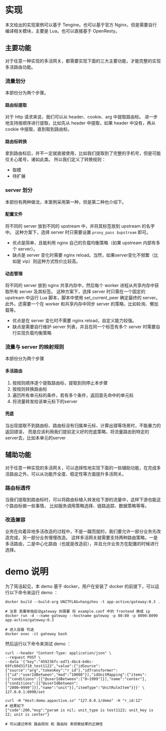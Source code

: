 # 实现
本文给出的实现案例可以基于 Tengine。也可以基于官方 Nginx，但是需要自行编译相关模块，主要是 Lua。也可以直接基于 OpenResty。

## 主要功能
对于任意一种实现的多活网关，都需要实现下面的三大主要功能，才能完整的实现多活路由功能。

### 流量划分
本部份分为两个步骤。

#### 路由标提取
对于 http 请求来说，我们可以从 header、cookie、arg 中提取路由标。
进一步地支持按顺序进行提取，比如先从 header 中提取，如果 header 中没有，再从 cookie 中提取，直到取到路由标。

#### 路由标转换
拿到路由标后，并不一定就直接使用，比如我们提取到了完整的手机号，但是可能仅关心尾号，诸如此类。
所以我们定义了转换规则：

- 取模
- 待扩展

### server 划分
本部份有两种做法，本案例采用第一种，但是第二种也介绍下。

#### 配置文件
将不同的 server 放到不同的 upstream 中，并将其标签放到 upstream 的名字中。
这种方案下，选择 server 时只需要设置 `proxy_pass $upstream` 即可。

- 优点是简单，且能利用 nginx 自己的负载均衡策略（如果 upstream 内部有多个 server）。
- 缺点是 server 变化时需要 nginx reload。当然，如果server变化不频繁（比如是 vip）则这种方式性价比较高。

#### 动态管理
将不同的 server 放到 nginx 共享内存中，然后每个 worker 进程从共享内存中获取所有 server 及其标签。
这种方案下，选择 server 时只需在一个固定的 upstream 中运行 Lua 脚本，脚本中使用 set_current_peer 确定最终的 server。
此外，还需要一个在 worker 和共享内存中同步 server 的策略，比如轮询、懒加载等。

- 优点是在 server 变化时不需要 nginx reload，自定义能力较强。
- 缺点是需要自行维护 server 列表，并且在同一个标签有多个 server 时需要自行实现负载均衡策略

### 流量与 server 的映射规则
本部份分为两个步骤

#### 多活路由

1. 按规则顺序逐个提取路由标，提取到则停止本步骤
2. 按规则转换路由标
3. 遍历所有单元标的条件，若有多个条件，返回首先命中的单元标
4. 将流量转发给该单元标下的server

#### 兜底
当出现提取不到路由标、路由标没有归属单元标、计算出错等场景时，不能暴力的返回错误，
而是应该利用我们提前定义好的兜底策略，将流量路由到特定的server去，比如本单元的server

## 辅助功能
对于任意一种实现的多活网关，可以选择性地实现下面的一些辅助功能，在完成多活路由之外，可以从功能齐全度、稳定性等方面提升多活网关。

### 路由标透传
当我们提取到路由标时，可以将路由标植入转发给下游的流量中，这样下游也能这个路由标做一些事情，
比如服务调用策略选择、链路追踪、数据策略等等。

### 改造兼容
业务在向着异地多活改造的过程中，不是一蹴而就的，我们要允许一部分业务先改造完成，另一部分业务慢慢改造。
这样多活网关就需要支持两种路由策略，一是多活路由，二是中心化路由（也就是改造前），并且允许业务方在配置的时候进行选择。

# demo 说明
为了简洁起见，本 demo 基于 docker，用户在安装了 docker 的前提下，可以运行以下命令来运行 demo ：

```
docker build --build-arg UNITFLAG=hangzhou -t app-active/gateway:0.3 .

# 注意 若要单独启动gateway 则需要 将 example.conf 中的 frontend 换成 ip 
docker run -d --name gateway --hostname gateway -p 80:80 -p 8090:8090 app-active/gateway:0.3

# 进入容器 可选
docker exec -it gateway bash
```

然后运行以下命令来测试 demo ：

```
curl --header "Content-Type: application/json" \
--request POST \
--data '{"key":"459236fc-ed71-4bc4-b46c-69fc60d31f18_test1122","value":{"idSource":{"source":"arg","tokenKey":"r_id"},"idTransformer":[{"id":"userIdBetween","mod":"10000"}],"idUnitMapping":{"items":[{"conditions":[{"@userIdBetween":["0~1999"]}],"name":"center"},{"conditions":[{"@userIdBetween":["2000~9999"]}],"name":"unit"}],"itemType":"UnitRuleItem"}}}' \
127.0.0.1:8090/set

curl -H "Host:demo.appactive.io" "127.0.0.1/demo" -H "r_id:12"
# 结果如下
{"code":200,"msg":"param is nil; unit_type is test1122; unit_key is 12; unit is center"}

# 可以通过修改 路由规则 和 路由标 来观察结果的正确性

```
